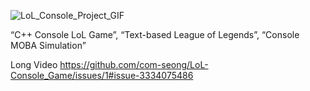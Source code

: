 ![LoL_Console_Project_GIF](https://github.com/user-attachments/assets/0351e34e-b205-40c2-93b5-660301feaed7)

“C++ Console LoL Game”, “Text-based League of Legends”, “Console MOBA Simulation”


Long Video
https://github.com/com-seong/LoL-Console_Game/issues/1#issue-3334075486


